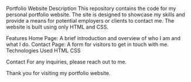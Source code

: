 Portfolio Website
Description
This repository contains the code for my personal portfolio website. The site is designed to showcase my skills and provide a means for potential employers or clients to contact me. The website is built using only HTML and CSS.

Features
Home Page: A brief introduction and overview of who I am and what I do.
Contact Page: A form for visitors to get in touch with me.
Technologies Used
HTML
CSS

Contact
For any inquiries, please reach out to me.

Thank you for visiting my portfolio website.
